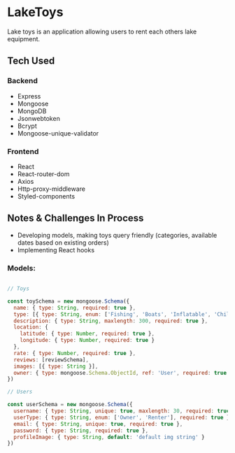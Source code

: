 # LakeToys

Lake toys is an application allowing users to rent each others lake equipment.

## Tech Used

### Backend
* Express
* Mongoose
* MongoDB
* Jsonwebtoken
* Bcrypt
* Mongoose-unique-validator

### Frontend
* React
* React-router-dom
* Axios
* Http-proxy-middleware
* Styled-components


## Notes & Challenges In Process

* Developing models, making toys query friendly (categories, available dates based on existing orders)
* Implementing React hooks

### Models:



```javascript

// Toys

const toySchema = new mongoose.Schema({
  name: { type: String, required: true },
  type: [{ type: String, enum: ['Fishing', 'Boats', 'Inflatable', 'Childrens'] }],
  description: { type: String, maxlength: 300, required: true },
  location: {
    latitude: { type: Number, required: true },
    longitude: { type: Number, required: true }
  },
  rate: { type: Number, required: true },
  reviews: [reviewSchema],
  images: [{ type: String }],
  owner: { type: mongoose.Schema.ObjectId, ref: 'User', required: true }
})

// Users

const userSchema = new mongoose.Schema({
  username: { type: String, unique: true, maxlength: 30, required: true },
  userType: { type: String, enum: ['Owner', 'Renter'], required: true },
  email: { type: String, unique: true, required: true },
  password: { type: String, required: true },
  profileImage: { type: String, default: 'default img string' }
})
```

